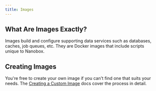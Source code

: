 ```yaml
---
title: Images
---
```


## What Are Images Exactly?
Images build and configure supporting data services such as databases, caches, job queues, etc. They are Docker images that include scripts unique to Nanobox.

## Creating Images
You're free to create your own image if you can't find one that suits your needs. The [Creating a Custom Image](/images/create/) docs cover the process in detail.
